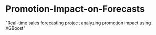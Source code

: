 # Promotion-Impact-on-Forecasts
"Real-time sales forecasting project analyzing promotion impact using XGBoost"
